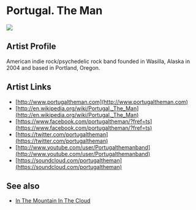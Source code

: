 # Portugal. The Man

![](../../asssets/artists/Portugal_The_Man.png)

## Artist Profile

American indie rock/psychedelic rock band founded in Wasilla, Alaska in 2004 and based in Portland, Oregon.

## Artist Links

- [http://www.portugaltheman.com](http://www.portugaltheman.com)
- [http://en.wikipedia.org/wiki/Portugal._The_Man](http://en.wikipedia.org/wiki/Portugal._The_Man)
- [https://www.facebook.com/portugaltheman/?fref=ts](https://www.facebook.com/portugaltheman/?fref=ts)
- [https://twitter.com/portugaltheman](https://twitter.com/portugaltheman)
- [http://www.youtube.com/user/Portugalthemanband](http://www.youtube.com/user/Portugalthemanband)
- [https://soundcloud.com/portugaltheman](https://soundcloud.com/portugaltheman)


## See also

- [In The Mountain In The Cloud](Portugal_The_Man-In_The_Mountain_In_The_Cloud.md)
